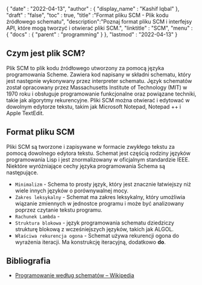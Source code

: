 {
  "date" : "2022-04-13",
  "author" : {
    "display_name" : "Kashif Iqbal"
},
  "draft" : "false",
  "toc" : true,
  "title" :"Format pliku SCM - Plik kodu źródłowego schematu",
  "description":"Poznaj format pliku SCM i interfejsy API, które mogą tworzyć i otwierać pliki SCM.",
  "linktitle" : "SCM",
  "menu" : {
    "docs" : {
      "parent" : "programming"
}
},
  "lastmod" : "2022-04-13"
}

## Czym jest plik SCM?

Plik SCM to plik kodu źródłowego utworzony za pomocą języka programowania Scheme. Zawiera kod napisany w składni schematu, który jest następnie wykonywany przez interpreter schematu. Język schematów został opracowany przez Massachusetts Institute of Technology (MIT) w 1970 roku i obsługuje programowanie funkcjonalne oraz powiązane techniki, takie jak algorytmy rekurencyjne. Pliki SCM można otwierać i edytować w dowolnym edytorze tekstu, takim jak Microsoft Notepad, Notepad ++ i Apple TextEdit.

## Format pliku SCM

Pliki SCM są tworzone i zapisywane w formacie zwykłego tekstu za pomocą dowolnego edytora tekstu. Schemat jest częścią rodziny języków programowania Lisp i jest znormalizowany w oficjalnym standardzie IEEE. Niektóre wyróżniające cechy języka programowania Schema są następujące.

* `Minimalizm` - Schema to prosty język, który jest znacznie łatwiejszy niż wiele innych języków o porównywalnej mocy.
* `Zakres leksykalny` - Schemat ma zakres leksykalny, który umożliwia wiązanie zmiennych w jednostce programu i może być analizowany poprzez czytanie tekstu programu.
* `Rachunek Lambda` -
* `Struktura blokowa` - język programowania schematu dziedziczy strukturę blokową z wcześniejszych języków, takich jak ALGOL.
* `Właściwa rekurencja ogona` - Schemat używa rekurencji ogona do wyrażenia iteracji. Ma konstrukcję iteracyjną, dodatkowo **do**.

## Bibliografia

* [Programowanie według schematów – Wikipedia](https://en.wikipedia.org/wiki/Scheme_(programming_language))

